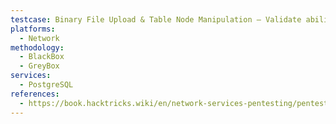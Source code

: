 ```yaml
---
testcase: Binary File Upload & Table Node Manipulation – Validate ability to update internal PostgreSQL tables for privilege escalation by locating the data directory, filenodes, and using lo_* functions
platforms: 
  - Network
methodology: 
  - BlackBox
  - GreyBox
services:
  - PostgreSQL
references:
  - https://book.hacktricks.wiki/en/network-services-pentesting/pentesting-postgresql.html
---
```

